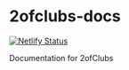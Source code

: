 # 2ofclubs-docs
[![Netlify Status](https://api.netlify.com/api/v1/badges/96222078-9b07-4beb-86fa-a982c73ba4cf/deploy-status)](https://app.netlify.com/sites/2ofclubs/deploys)

Documentation for 2ofClubs
